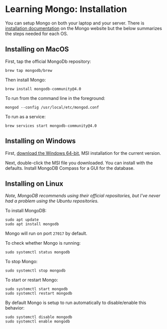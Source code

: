# Learning Mongo: Installation

You can setup Mongo on both your laptop and your server. There is [installation documentation](https://docs.mongodb.com/manual/installation/) on the Mongo website but the below
summarizes the steps needed for each OS.

## Installing on MacOS

First, tap the official MongoDb repository:

```
brew tap mongodb/brew
```

Then install Mongo:

```
brew install mongodb-community@4.0
```

To run from the command line in the foreground:

```
mongod --config /usr/local/etc/mongod.conf
```

To run as a service:

```
brew services start mongodb-community@4.0
```

## Installing on Windows

First, [download the Windows 64-bit](https://www.mongodb.com/download-center/community?jmp=docs), MSI installation for the current version.

Next, double-click the MSI file you downloaded. You can install with the defaults. Install MongoDB Compass
for a GUI for the database.

## Installing on Linux

*Note, MongoDB recommends using their official repositories, but I've never
had a problem using the Ubuntu repositories.*

To install MongoDB:

```
sudo apt update
sudo apt install mongodb
```

Mongo will run on port `27017` by default.

To check whether Mongo is running:

```
sudo systemctl status mongodb
```

To stop Mongo:

```
sudo systemctl stop mongodb
```

To start or restart Mongo:

```
sudo systemctl start mongodb
sudo systemctl restart mongodb
```

By default Mongo is setup to run automatically to disable/enable this behavior:

```
sudo systemctl disable mongodb
sudo systemctl enable mongodb
```
